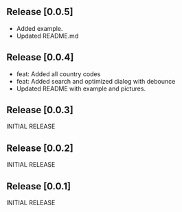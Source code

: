 ## Release [0.0.5]
- Added example.
- Updated README.md

## Release [0.0.4]
- feat: Added all country codes
- feat: Added search and optimized dialog with debounce
- Updated README with example and pictures.

## Release [0.0.3]
INITIAL RELEASE

## Release [0.0.2]
INITIAL RELEASE

## Release [0.0.1]
INITIAL RELEASE